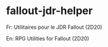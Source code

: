 # fallout-jdr-helper
Fr:
Utilitaires pour le JDR Fallout (2D20)

En:
RPG Utilities for Fallout (2D20)